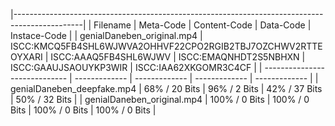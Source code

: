 |-----------------------------------------------------------------------------------------------|
| Filename                      | Meta-Code     | Content-Code  | Data-Code     | Instace-Code  |
| genialDaneben_original.mp4 | ISCC:KMCQ5FB4SHL6WJWVA2OHHVF22CPO2RGIB2TBJ7OZCHWV2RTTEOYXARI | ISCC:AAAQ5FB4SHL6WJWV | ISCC:EMAQNHDT2S5NBHXN | ISCC:GAAUJSAOUYKP3WIR | ISCC:IAA62XKGOMR3C4CF |
| ----------------------------- | ------------- | ------------- | ------------- | ------------- |
| genialDaneben_deepfake.mp4 | 68% / 20 Bits | 96% / 2 Bits | 42% / 37 Bits | 50% / 32 Bits |
| genialDaneben_original.mp4 | 100% / 0 Bits | 100% / 0 Bits | 100% / 0 Bits | 100% / 0 Bits |
